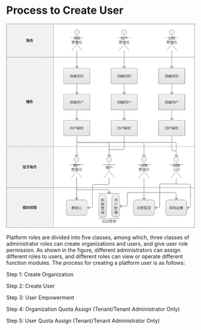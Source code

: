 # Process to Create User

![Create-Users-1](../../../../../image/JD-Cloud-Swift-HCI-Edition/Create-Users-1.png)

Platform roles are divided into five classes, among which, three classes of administrator roles can create organizations and users, and give user role permission. As shown in the figure, different administrators can assign different roles to users, and different roles can view or operate different function modules. The process for creating a platform user is as follows:

Step 1: Create Organization

Step 2: Create User

Step 3: User Empowerment

Step 4: Organization Quota Assign (Tenant/Tenant Administrator Only)

Step 5: User Quota Assign (Tenant/Tenant Administrator Only)